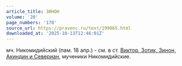 ```yaml
---
article_title: ЗИНОН
volume: '20'
page_numbers: '178'
source_url: https://pravenc.ru/text/199865.html
downloaded_at: '2025-10-13T12:46:01Z'
---
```


мч. Никомидийский (пам. 18 апр.) - см. в ст. [Виктор, Зотик, Зинон, Акиндин и Севериан](<https://pravenc.ru/text/Виктор  Зотик  Зинон  Акиндин и Севериан.html>), мученики Никомидийские.
